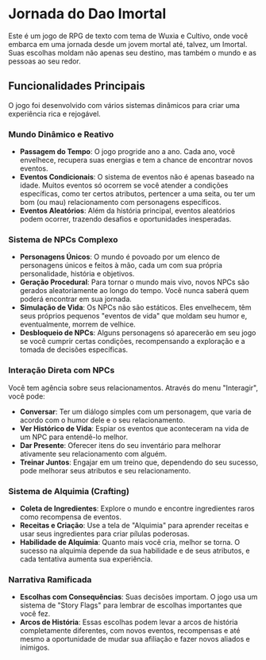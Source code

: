 # Jornada do Dao Imortal

Este é um jogo de RPG de texto com tema de Wuxia e Cultivo, onde você embarca em uma jornada desde um jovem mortal até, talvez, um Imortal. Suas escolhas moldam não apenas seu destino, mas também o mundo e as pessoas ao seu redor.

## Funcionalidades Principais

O jogo foi desenvolvido com vários sistemas dinâmicos para criar uma experiência rica e rejogável.

### Mundo Dinâmico e Reativo

- **Passagem do Tempo**: O jogo progride ano a ano. Cada ano, você envelhece, recupera suas energias e tem a chance de encontrar novos eventos.
- **Eventos Condicionais**: O sistema de eventos não é apenas baseado na idade. Muitos eventos só ocorrem se você atender a condições específicas, como ter certos atributos, pertencer a uma seita, ou ter um bom (ou mau) relacionamento com personagens específicos.
- **Eventos Aleatórios**: Além da história principal, eventos aleatórios podem ocorrer, trazendo desafios e oportunidades inesperadas.

### Sistema de NPCs Complexo

- **Personagens Únicos**: O mundo é povoado por um elenco de personagens únicos e feitos à mão, cada um com sua própria personalidade, história e objetivos.
- **Geração Procedural**: Para tornar o mundo mais vivo, novos NPCs são gerados aleatoriamente ao longo do tempo. Você nunca saberá quem poderá encontrar em sua jornada.
- **Simulação de Vida**: Os NPCs não são estáticos. Eles envelhecem, têm seus próprios pequenos "eventos de vida" que moldam seu humor e, eventualmente, morrem de velhice.
- **Desbloqueio de NPCs**: Alguns personagens só aparecerão em seu jogo se você cumprir certas condições, recompensando a exploração e a tomada de decisões específicas.

### Interação Direta com NPCs

Você tem agência sobre seus relacionamentos. Através do menu "Interagir", você pode:
- **Conversar**: Ter um diálogo simples com um personagem, que varia de acordo com o humor dele e o seu relacionamento.
- **Ver Histórico de Vida**: Espiar os eventos que aconteceram na vida de um NPC para entendê-lo melhor.
- **Dar Presente**: Oferecer itens do seu inventário para melhorar ativamente seu relacionamento com alguém.
- **Treinar Juntos**: Engajar em um treino que, dependendo do seu sucesso, pode melhorar seus atributos e seu relacionamento.

### Sistema de Alquimia (Crafting)

- **Coleta de Ingredientes**: Explore o mundo e encontre ingredientes raros como recompensa de eventos.
- **Receitas e Criação**: Use a tela de "Alquimia" para aprender receitas e usar seus ingredientes para criar pílulas poderosas.
- **Habilidade de Alquimia**: Quanto mais você cria, melhor se torna. O sucesso na alquimia depende da sua habilidade e de seus atributos, e cada tentativa aumenta sua experiência.

### Narrativa Ramificada

- **Escolhas com Consequências**: Suas decisões importam. O jogo usa um sistema de "Story Flags" para lembrar de escolhas importantes que você fez.
- **Arcos de História**: Essas escolhas podem levar a arcos de história completamente diferentes, com novos eventos, recompensas e até mesmo a oportunidade de mudar sua afiliação e fazer novos aliados e inimigos.

